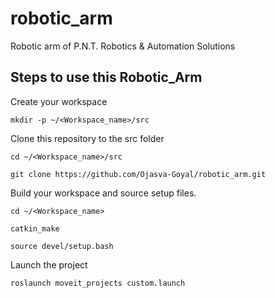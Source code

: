 # robotic_arm
Robotic arm of P.N.T. Robotics &amp; Automation Solutions

## Steps to use this Robotic_Arm

Create your workspace
```
mkdir -p ~/<Workspace_name>/src
```
Clone this repository to the src folder

```
cd ~/<Workspace_name>/src
```
```
git clone https://github.com/Ojasva-Goyal/robotic_arm.git
```

Build your workspace and source setup files.

```
cd ~/<Workspace_name>

catkin_make

source devel/setup.bash

```

Launch the project

```
roslaunch moveit_projects custom.launch

```
